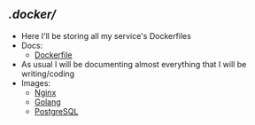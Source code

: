 ## _.docker/_
- Here I'll be storing all my service's Dockerfiles
- Docs:
    - [Dockerfile](https://docs.docker.com/engine/reference/builder/)
- As usual I will be documenting almost everything that I will be writing/coding
- Images:
    - [Nginx](https://github.com/rafaelbreno/go-proj/tree/master/.docker/nginx)
    - [Golang](https://github.com/rafaelbreno/go-proj/tree/master/.docker/go)
    - [PostgreSQL](https://github.com/rafaelbreno/go-proj/tree/master/.docker/postgresql)

